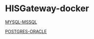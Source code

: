 # HISGateway-docker


[MYSQL-MSSQL](https://github.com/mophos/hisgateway-docker/tree/mysql-mssql)

[POSTGRES-ORACLE](https://github.com/mophos/hisgateway-docker/tree/postgres-oracle)

